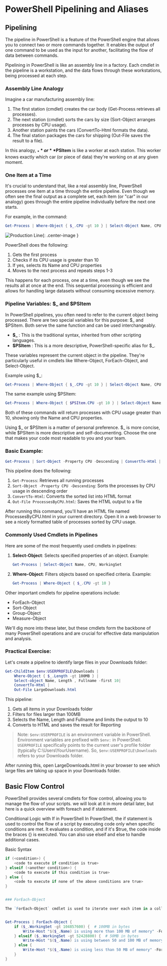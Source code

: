 # PowerShell Pipelining and Aliases



## Pipelining


The pipeline in PowerShell is a feature of the PowerShell engine that allows you to connect two or more commands together. 
It enables the output of one command to be used as the input for another, facilitating the flow of data between commands.

Pipelining in PowerShell is like an assembly line in a factory. Each cmdlet in the pipeline is a workstation, and the data flows through these workstations, being processed at each step.

### Assembly Line Analogy

Imagine a car manufacturing assembly line:

1. The first station (cmdlet) creates the car body (Get-Process retrieves all processes).
2. The next station (cmdlet) sorts the cars by size (Sort-Object arranges processes by CPU usage).
3. Another station paints the cars (ConvertTo-Html formats the data).
4. The final station packages the cars for shipping (Out-File saves the result to a file).

In this analogy, **$_** or **$PSItem** is like a worker at each station. This worker knows exactly which car (or piece of data) they're working on at any given moment.

### One Item at a Time

It's crucial to understand that, like a real assembly line, PowerShell processes one item at a time through the entire pipeline. Even though we often see the final output as a complete set, each item (or "car" in our analogy) goes through the entire pipeline individually before the next one starts.

For example, in the command:

```powershell
Get-Process | Where-Object { $_.CPU -gt 10 } | Select-Object Name, CPU
```

![Production Line](images/productionline.png){: .center-image }


PowerShell does the following:
1. Gets the first process
2. Checks if its CPU usage is greater than 10
3. If yes, selects its Name and CPU properties
4. Moves to the next process and repeats steps 1-3

This happens for each process, one at a time, even though we see the results all at once at the end. This sequential processing is efficient and allows for handling large datasets without consuming excessive memory.

### Pipeline Variables: $_ and $PSItem



In PowerShell pipelines, you often need to refer to the current object being processed. There are two special variables for this purpose: $_ and $PSItem. Both serve the same function and can be used interchangeably.

- **$_** : This is the traditional syntax, inherited from other scripting languages.
- **$PSItem** : This is a more descriptive, PowerShell-specific alias for $_.

These variables represent the current object in the pipeline. They're particularly useful in cmdlets like Where-Object, ForEach-Object, and Select-Object.

Example using $_:
```powershell
Get-Process | Where-Object { $_.CPU -gt 10 } | Select-Object Name, CPU
```

The same example using $PSItem:
```powershell
Get-Process | Where-Object { $PSItem.CPU -gt 10 } | Select-Object Name, CPU
```

Both of these commands will return processes with CPU usage greater than 10, showing only the Name and CPU properties.

Using $_ or $PSItem is a matter of personal preference. $_ is more concise, while $PSItem is more descriptive and self-documenting. Choose the one that makes your code most readable to you and your team.

### Basic Example:

```powershell
Get-Process | Sort-Object -Property CPU -Descending | ConvertTo-Html | Out-File ProcessesByCPU.html
```

This pipeline does the following:
1. `Get-Process`: Retrieves all running processes
2. `Sort-Object -Property CPU -Descending`: Sorts the processes by CPU usage in descending order
3. `ConvertTo-Html`: Converts the sorted list into HTML format
4. `Out-File ProcessesByCPU.html`: Saves the HTML output to a file

After running this command, you'll have an HTML file named ProcessesByCPU.html in your current directory. Open it in a web browser to see a nicely formatted table of processes sorted by CPU usage.

### Commonly Used Cmdlets in Pipelines

Here are some of the most frequently used cmdlets in pipelines:

1. **Select-Object**: Selects specified properties of an object.
   Example:
   ```powershell
   Get-Process | Select-Object Name, CPU, WorkingSet
   ```

2. **Where-Object**: Filters objects based on specified criteria.
   Example:
   ```powershell
   Get-Process | Where-Object { $_.CPU -gt 10 }
   ```

Other important cmdlets for pipeline operations include:
- ForEach-Object
- Sort-Object
- Group-Object
- Measure-Object

We'll dig more into these later, but these cmdlets form the backbone of many PowerShell operations and are crucial for effective data manipulation and analysis.

### Practical Exercise:

Let's create a pipeline to identify large files in your Downloads folder:

```powershell
Get-ChildItem $env:USERPROFILE\Downloads |
    Where-Object { $_.Length -gt 100MB } |
    Select-object Name, Length , Fullname -first 10|
    ConvertTo-Html |
    Out-File LargeDownloads.html
```


This pipeline:
1. Gets all items in your Downloads folder
2. Filters for files larger than 100MB
3. Selects the Name, Length and Fullname and limits the output to 10
4. Converts to HTML and saves the result for Reporting

> Note: `$env:USERPROFILE` is an environment variable in PowerShell. Environment variables are prefixed with `$env:` in PowerShell. `USERPROFILE` specifically points to the current user's profile folder (typically C:\Users\YourUsername). So, `$env:USERPROFILE\Downloads` refers to your Downloads folder.

After running this, open LargeDownloads.html in your browser to see which large files are taking up space in your Downloads folder.

## Basic Flow Control

PowerShell provides several cmdlets for flow control, allowing you to manage the flow of your scripts.
we will look at it in more detail later, but here is a quick overview with foreach and if statement.

Conditional Logic with If in PowerShell
In PowerShell, the if statement is used to control the flow of a script by executing code only when specific conditions are met. 
It evaluates a condition, and if it's $true, the code inside the braces {} is executed. You can also use elseif and else to handle additional cases.

Basic Syntax

```powershell
if (<condition>) {
    <code to execute if condition is true>
} elseif (<another condition>) {
    <code to execute if this condition is true>
} else {
    <code to execute if none of the above conditions are true>
}
```

```powershell

### ForEach-Object

The `ForEach-Object` cmdlet is used to iterate over each item in a collection and execute a specified block of code for each item.


Get-Process | ForEach-Object {
    if ($_.WorkingSet -gt 104857600) {  # 100MB in bytes
        Write-Host "$($_.Name) is using more than 100 MB of memory" -ForegroundColor Red
    } elseif ($_.WorkingSet -gt 52428800) {  # 50MB in bytes
        Write-Host "$($_.Name) is using between 50 and 100 MB of memory" -ForegroundColor Yellow
    } else {
        Write-Host "$($_.Name) is using less than 50 MB of memory" -ForegroundColor Green
    }
}
```


